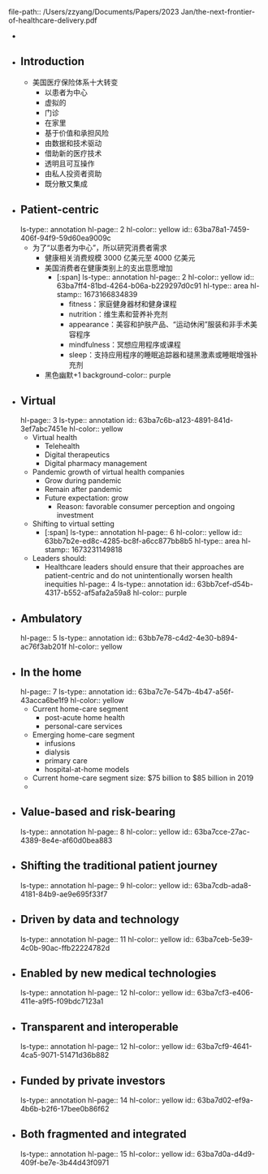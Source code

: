 file-path:: /Users/zzyang/Documents/Papers/2023 Jan/the-next-frontier-of-healthcare-delivery.pdf

-
- ## Introduction
	- 美国医疗保险体系十大转变
		- 以患者为中心
		- 虚拟的
		- 门诊
		- 在家里
		- 基于价值和承担风险
		- 由数据和技术驱动
		- 借助新的医疗技术
		- 透明且可互操作
		- 由私人投资者资助
		- 既分散又集成
- ## Patient-centric
  ls-type:: annotation
  hl-page:: 2
  hl-color:: yellow
  id:: 63ba78a1-7459-406f-94f9-59d60ea9009c
	- 为了“以患者为中心”，所以研究消费者需求
		- 健康相关消费规模 3000 亿美元至 4000 亿美元
		- 美国消费者在健康类别上的支出意愿增加
			- [:span]
			  ls-type:: annotation
			  hl-page:: 2
			  hl-color:: yellow
			  id:: 63ba7ff4-81bd-4264-b06a-b229297d0c91
			  hl-type:: area
			  hl-stamp:: 1673166834839
				- fitness：家庭健身器材和健身课程
				- nutrition：维生素和营养补充剂
				- appearance：美容和护肤产品、“运动休闲”服装和非手术美容程序
				- mindfulness：冥想应用程序或课程
				- sleep：支持应用程序的睡眠追踪器和褪黑激素或睡眠增强补充剂
		- 黑色幽默+1
		  background-color:: purple
- ## Virtual
  hl-page:: 3
  ls-type:: annotation
  id:: 63ba7c6b-a123-4891-841d-3ef7abc7451e
  hl-color:: yellow
	- Virtual health
		- Telehealth
		- Digital therapeutics
		- Digital pharmacy management
	- Pandemic growth of virtual health companies
		- Grow during pandemic
		- Remain after pandemic
		- Future expectation: grow
			- Reason: favorable consumer perception and ongoing investment
	- Shifting to virtual setting
		- [:span]
		  ls-type:: annotation
		  hl-page:: 6
		  hl-color:: yellow
		  id:: 63bb7b2e-ed8c-4285-bc8f-a6cc877bb8b5
		  hl-type:: area
		  hl-stamp:: 1673231149818
	- Leaders should:
		- Healthcare leaders should ensure that their approaches are patient-centric and do not unintentionally worsen health inequities
		  hl-page:: 4
		  ls-type:: annotation
		  id:: 63bb7cef-d54b-4317-b552-af5afa2a59a8
		  hl-color:: purple
- ## Ambulatory
  hl-page:: 5
  ls-type:: annotation
  id:: 63bb7e78-c4d2-4e30-b894-ac76f3ab201f
  hl-color:: yellow
- ## In the home
  hl-page:: 7
  ls-type:: annotation
  id:: 63ba7c7e-547b-4b47-a56f-43acca6be1f9
  hl-color:: yellow
	- Current home-care segment
		- post-acute home health
		- personal-care services
	- Emerging home-care segment
		- infusions
		- dialysis
		- primary care
		- hospital-at-home models
	- Current home-care segment size: $75 billion to $85 billion in 2019
	-
- ## Value-based and risk-bearing
  ls-type:: annotation
  hl-page:: 8
  hl-color:: yellow
  id:: 63ba7cce-27ac-4389-8e4e-af60d0bea883
- ## Shifting the traditional patient journey
  ls-type:: annotation
  hl-page:: 9
  hl-color:: yellow
  id:: 63ba7cdb-ada8-4181-84b9-ae9e695f33f7
- ## Driven by data and technology
  ls-type:: annotation
  hl-page:: 11
  hl-color:: yellow
  id:: 63ba7ceb-5e39-4c0b-90ac-ffb22224782d
- ## Enabled by new medical technologies
  ls-type:: annotation
  hl-page:: 12
  hl-color:: yellow
  id:: 63ba7cf3-e406-411e-a9f5-f09bdc7123a1
- ## Transparent and interoperable
  ls-type:: annotation
  hl-page:: 12
  hl-color:: yellow
  id:: 63ba7cf9-4641-4ca5-9071-51471d36b882
- ## Funded by private investors
  ls-type:: annotation
  hl-page:: 14
  hl-color:: yellow
  id:: 63ba7d02-ef9a-4b6b-b2f6-17bee0b86f62
- ## Both fragmented and integrated
  ls-type:: annotation
  hl-page:: 15
  hl-color:: yellow
  id:: 63ba7d0a-d4d9-409f-be7e-3b44d43f0971